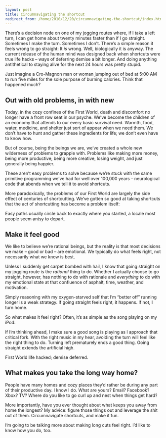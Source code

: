 ```yaml
---
layout: post
title: Circumnavigating the shortcut
redirect_from: /home/2010/12/20/circumnavigating-the-shortcut/index.html
---
```

<p>There’s a decision node on one of my jogging routes where, if I take a left turn, I can get home about twenty minutes faster than if I go straight.  Sometimes I make the turn. Sometimes I don’t.
There’s a simple reason it feels wrong to go straight: It <em>is</em> wrong. Well, biologically it is anyway. The current release of the human mind was designed back when shortcuts were true life hacks – ways of deferring demise a bit longer. And doing anything antithetical to staying alive for the next 24 hours was pretty stupid.</p>
<p>Just imagine a Cro-Magnon man or woman jumping out of bed at 5:00 AM to run five miles for the sole purpose of burning calories. Think that happened much?</p>
<h2 id="outwitholdproblemsinwithnew">Out with old problems, in with new</h2>
<p>Today, in the cozy confines of the First World, death and discomfort no longer have a front row seat in our psyche. We’ve become the children of an economy that attends to our every basic survival need. Warmth, food, water, medicine, and shelter just sort of appear when we need them. We don’t have to hunt and gather these ingredients for life; we don’t even have to know how.</p>
<p>But of course, being the beings we are, we’ve created a whole new wilderness of problems to grapple with. Problems like making more money, being more productive, being more creative, losing weight, and just generally being happier.</p>
<p>These aren’t easy problems to solve because we’re stuck with the same primitive programming we’ve had for well over 100,000 years – neurological code that abends when we tell it to avoid shortcuts.</p>
<p>More paradoxically, the problems of our First World are largely the side effect of centuries of shortcutting. We’ve gotten so good at taking shortcuts that the act of shortcutting has become a problem itself:</p>
<p>Easy paths usually circle back to exactly where you started, a locale most people seem antsy to depart.</p>
<h2 id="makeitfeelgoodtoavoidshortcuts">Make it feel good</h2>
<p>We like to believe we’re rational beings, but the reality is that most decisions we make – good or bad – are emotional. We typically do what feels right, not necessarily what we know is best.</p>
<p>Unless I suddenly get carpet bombed with hail, I know that going straight on my jogging route is the <em>rational</em> thing to do. Whether I actually choose to go straight, however, has nothing to do with rationale and <em>everything</em> to do with my emotional state at that confluence of asphalt, time, weather, and motivation.</p>
<p>Simply reasoning with my oxygen-starved self that I’m “better off” running longer is a weak strategy. If going straight feels right, it happens. If not, I turn home.</p>
<p>So what makes it feel right? Often, it’s as simple as the song playing on my iPod.</p>
<p>If I’m thinking ahead, I make sure a good song is playing as I approach that critical fork. With the right music in my hear, avoiding the turn will feel like the right thing to do. Turning left prematurely ends a good thing. Going straight extends the artificial high.</p>
<p>First World life hacked; demise deferred.</p>
<h2 id="whatmakesyoutakethelongwayhome">What makes you take the long way home?</h2>
<p>People have many homes and cozy places they’d rather be during any part of their productive day. I know I do. What are yours? Email?  Facebook? Xbox? TV? Where do you like to go curl up and nest when things get hard?</p>
<p>More importantly, have you ever thought about what keeps you away from home the longest? My advice: figure those things out and leverage the shit out of them. Circumnavigate shortcuts, and make it fun.</p>
<p>I’m going to be talking more about making long cuts feel right. I’d like to know how you do, too.</p>
